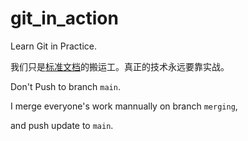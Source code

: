 # git_in_action

Learn Git in Practice.

我们只是[标准文档](https://git-scm.com/docs)的搬运工。真正的技术永远要靠实战。

Don't Push to branch `main`.

I merge everyone's work mannually on branch `merging`,  

and push update to `main`.
